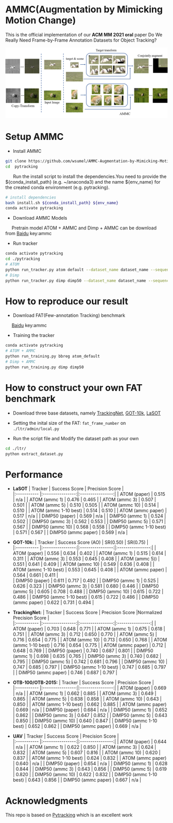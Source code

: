 # AMMC(Augmentation by Mimicking Motion Change)
This is the official implementation of our **ACM MM 2021 oral** paper Do We Really Need Frame-by-Frame Annotation Datasets for Object Tracking?

![visdom](imgs\method.png)

# Setup AMMC
* Install AMMC
```bash
git clone https://github.com/wsumel/AMMC-Augmentation-by-Mimicking-Motion-Change-.git
cd  pytracking
```
&nbsp;&nbsp;&nbsp;&nbsp;&nbsp; Run the install script to install the dependencies.You need to provide the ${conda_install_path} (e.g. ~/anaconda3) and the name ${env_name} for the created conda environment (e.g. pytracking).
```bash
# install dependencies
bash install.sh ${conda_install_path} ${env_name}
conda activate pytracking
```
* Download AMMC Models

&nbsp;&nbsp;&nbsp;&nbsp;&nbsp;Pretrain model ATOM + AMMC and Dimp + AMMC can be download from [Baidu](https://pan.baidu.com/s/10GjAsYmK4HpW68bB4UEcvA) key:ammc
* Run tracker
```bash
conda activate pytracking
cd ./pytracking
# ATOM
python run_tracker.py atom default --dataset_name dataset_name --sequence sequence --debug debug --threads threads
# Dimp
python run_tracker.py dimp dimp50 --dataset_name dataset_name --sequence sequence --debug debug --threads threads
```

# How to reproduce our result  
* Download FAT(Few-annotation Tracking) benchmark
 
&nbsp;&nbsp;&nbsp;&nbsp;&nbsp;[Baidu](https://pan.baidu.com/s/1sYoS40Mg06uokzmRN2Usrg) key:ammc
* Training the tracker
```bash
conda activate pytracking
# ATOM + AMMC
python run_training.py bbreg atom_default
# Dimp + AMMC
python run_training.py dimp dimp50
```
# How to construct your own FAT benchmark
* Download three base datasets, namely [TrackingNet](https://tracking-net.org/), [GOT-10k](http://got-10k.aitestunion.com/), [LaSOT](https://cis.temple.edu/lasot/)

* Setting the inital size of the FAT: ```fat_frame_number``` on ```./ltr/admin/local.py```

* Run the script file and Modify the dataset path as your own 
```bash
cd ./ltr/
python extract_dataset.py
```

# Performance

* **LaSOT**
    | Tracker                                   | Success Score    | Precision Score  |  
    |:-----------                               |:----------------:|:----------------:|
    | ATOM (paper)                              | 0.515            | n/a              |
    | ATOM (ammc 1)                             | 0.476            | 0.465            |
    | ATOM (ammc 3)                             | 0.507            | 0.501            |
    | ATOM (ammc 5)                             | 0.510            | 0.505            |
    | ATOM (ammc 10)                            | 0.514            | 0.510            |
    | ATOM (ammc 1-10 best)                     | 0.514            | 0.510            |
    | ATOM (ammc paper)                         | 0.517            | n/a              |
    | DiMP50 (paper)                            | 0.569            | n/a              |
    | DiMP50 (ammc 1)                           | 0.524            | 0.502            |
    | DiMP50 (ammc 3)                           | 0.562            | 0.553            |
    | DiMP50 (ammc 5)                           | 0.571            | 0.567            |
    | DiMP50 (ammc 10)                          | 0.568            | 0.558            |
    | DiMP50 (ammc 1-10 best)                   | 0.571            | 0.567            |
    | DiMP50 (ammc paper)                       | 0.569            | n/a              |

* **GOT-10k:**
    | Tracker                                   | Success Score (AO) | SR(0.50)       | SR(0.75)         |  
    |:-----------                               |:----------------:|:----------------:|:----------------:|
    | ATOM (paper)                              | 0.556            | 0.634            | 0.402            |
    | ATOM (ammc 1)                             | 0.515            | 0.614            | 0.311            |
    | ATOM (ammc 3)                             | 0.553            | 0.645            | 0.408            |
    | ATOM (ammc 5))                            | 0.551            | 0.641            | 0.409            |
    | ATOM (ammc 10)                            | 0.549            | 0.636            | 0.408            |
    | ATOM (ammc 1-10 best)                     | 0.553            | 0.645            | 0.408            |
    | ATOM (ammc paper)                         | 0.564            | 0.661            | 0.411            |  
    | DiMP50 (paper)                            | 0.611            | 0.717            | 0.492            |
    | DiMP50 (ammc 1)                           | 0.525            | 0.626            | 0.323            |
    | DiMP50 (ammc 3)                           | 0.581            | 0.680            | 0.446            |
    | DiMP50 (ammc 5)                           | 0.605            | 0.708            | 0.488            |
    | DiMP50 (ammc 10)                          | 0.615            | 0.722            | 0.486            |
    | DiMP50 (ammc 1-10 best)                   | 0.615            | 0.722            | 0.486            |
    | DiMP50 (ammc paper)                       | 0.622            | 0.731            | 0.494            |


* **TrackingNet:**
    | Tracker                                   | Success Score    | Precision Score  |Normalized Precision Score  |  
    |:-----------                               |:----------------:|:----------------:|:----------------:|
    | ATOM (paper)                              | 0.703            | 0.648            | 0.771            |
    | ATOM (ammc 1)                             | 0.675            | 0.618            | 0.751            |
    | ATOM (ammc 3)                             | 0.712            | 0.650            | 0.770            |
    | ATOM (ammc 5)                             | 0.716            | 0.654            | 0.775            |
    | ATOM (ammc 10)                            | 0.713            | 0.650            | 0.768            |
    | ATOM (ammc 1-10 best)                     | 0.716            | 0.654            | 0.775            |
    | ATOM (ammc paper)                         | 0.712            | 0.648            | 0.769            |
    | DiMP50 (paper)                            | 0.740            | 0.687            | 0.801            |
    | DiMP50 (ammc 1)                           | 0.698            | 0.635            | 0.765            |
    | DiMP50 (ammc 3)                           | 0.740            | 0.682            | 0.795            |
    | DiMP50 (ammc 5)                           | 0.742            | 0.681            | 0.796            |
    | DiMP50 (ammc 10)                          | 0.747            | 0.685            | 0.797            |
    | DiMP50 (ammc 1-10 best)                   | 0.747            | 0.685            | 0.797            |
    | DiMP50 (ammc paper)                       | 0.746            | 0.687            | 0.797            |

* **OTB-100/OTB-2015:**
    | Tracker                                   | Success Score    | Precision Score  |  
    |:-----------                               |:----------------:|:----------------:|
    | ATOM (paper)                              | 0.669            | n/a              |
    | ATOM (ammc 1)                             | 0.662            | 0.885            |
    | ATOM (ammc 3)                             | 0.649            | 0.865            |
    | ATOM (ammc 5)                             | 0.638            | 0.858            |
    | ATOM (ammc 10)                            | 0.643            | 0.850            |
    | ATOM (ammc 1-10 best)                     | 0.662            | 0.885            |
    | ATOM (ammc paper)                         | 0.669            | n/a              |
    | DiMP50 (paper)                            | 0.684            | n/a              |
    | DiMP50 (ammc 1)                           | 0.652            | 0.862            |
    | DiMP50 (ammc 3)                           | 0.647            | 0.852            |
    | DiMP50 (ammc 5)                           | 0.643            | 0.850            |
    | DiMP50 (ammc 10)                          | 0.640            | 0.847            |
    | DiMP50 (ammc 1-10 best)                   | 0.652            | 0.862            |
    | DiMP50 (ammc paper)                       | 0.669            | n/a              |

* **UAV**
    | Tracker                                   | Success Score    | Precision Score  |  
    |:-----------                               |:----------------:|:----------------:|
    | ATOM (paper)                              | 0.644            | n/a              |
    | ATOM (ammc 1)                             | 0.622            | 0.850            |
    | ATOM (ammc 3)                             | 0.624            | 0.832            |
    | ATOM (ammc 5)                             | 0.607            | 0.816            |
    | ATOM (ammc 10)                            | 0.620            | 0.837            |
    | ATOM (ammc 1-10 best)                     | 0.624            | 0.832            |
    | ATOM (ammc paper)                         | 0.640            | n/a              |
    | DiMP50 (paper)                            | 0.654            | n/a              |
    | DiMP50 (ammc 1)                           | 0.628            | 0.844            |
    | DiMP50 (ammc 3)                           | 0.643            | 0.856            |
    | DiMP50 (ammc 5)                           | 0.619            | 0.820            |
    | DiMP50 (ammc 10)                          | 0.622            | 0.832            |
    | DiMP50 (ammc 1-10 best)                   | 0.643            | 0.856            |
    | DiMP50 (ammc paper)                       | 0.667            | n/a              |


  

# Acknowledgments
This repo is based on [Pytracking](https://github.com/visionml/pytracking.git) which is an excellent work

<!--
# Do We Really Need Frame-by-Frame Annotation Datasets for Object Tracking ?
paper
## Method Overview

<div align="center">
  <img src="imgs/method.png"/>
</div>

## Cite

## Setup
### Install Package Dependencies


## 数据集下载链接

**训练数据集：**

COCO：
http://images.cocodataset.org/zips/train2017.zip

http://images.cocodataset.org/zips/val2017.zip

http://images.cocodataset.org/annotations/annotations_trainval2017.zip

LaSOT：
https://drive.google.com/file/d/1O2DLxPP8M4Pn4-XCttCJUW3A29tDIeNa/view

GOT10k：
http://got-10k.aitestunion.com/downloads

TrackingNet：
https://drive.google.com/drive/u/0/folders/1gJOR-r-jPFFFCzKKlMOW80WFtuaMiaf6

**测试数据集下载链接：**

LaSOT：
https://drive.google.com/file/d/1O2DLxPP8M4Pn4-XCttCJUW3A29tDIeNa/view

GOT10k：
http://got-10k.aitestunion.com/downloads

TrackingNet：
https://drive.google.com/drive/u/0/folders/1gJOR-r-jPFFFCzKKlMOW80WFtuaMiaf6

OTB100：
http://cvlab.hanyang.ac.kr/tracker_benchmark/

UAV123：
https://cemse.kaust.edu.sa/ivul/uav123

**Installing & Training**

<a href='./pytracking-master/instruct.txt'>详细参考</a>

## 实验结果

* **OTB-100/OTB-2015:**
    | Tracker                                   | Success Score    | Precision Score  |  
    |:-----------                               |:----------------:|:----------------:|
    | ATOM (paper)                              | 0.669            | n/a              |
    | ATOM (local replication)                  | 0.664            | 0.870            |
    | ATOM (no coco all frame)                  | 0.648            | 0.853            |
    | ATOM no coco one frame                    | 0.645            | 0.869            |
    | ATOM no coco one frame target augmentation| 0.657            | 0.877            |
    | ATOM no coco one frame scence augmentation| 0.653            | 0.879            |
    | ATOM (no coco and one frame augmentation) | 0.664\0.666\0.658| 0.889\0.880\0.877  |
    | ATOM (no coco and one frame augmentation with coco) | 0.651  | 0.869            |
    | ATOM (no coco and three frame augmentation) | 0.660          | 0.869            |      
    | ATOM (no coco and five frame augmentation 3try ep80)| 0.655(0.622)  | 0.865(0.825) |
    | ATOM (no coco and ten frame augmentation) | 0.647            | 0.858            |
    | ATOM (no coco and all frame augmentation) | 0.645            | 0.850            |
    | DiMP50 (paper)                            | 0.684            | n/a              |
    | DiMP50 (local replication)                | 0.670            | 0.867            |
    | DiMP50 (no coco all frame)                | 0.667            | 0.867            |
    | DiMP50 (no coco and one frame augmentation)| 0.669\0.651\0.654 | 0.879\0.856\0.860 |
    | DiMP50 (no coco and three frame augmentation)| 0.640         | 0.837              |
    | DiMP50 (no coco and five frame augmentation)| 0.639          | 0.846            |
    | DiMP50 (no coco and ten frame augmentation)| 0.646          | 0.858            |
    | DiMP50 (no coco and all frame augmentation)| 0.659          | 0.861            |
    | ATOM only coco                           | 0.632            | n/a              |


    

[//]: <> ( ATOM First Augmentation |0.644|0.862)
[//]: <> (| ATOM only coco                          | 0.632            | n/a              |)
[//]: <> (| ATOM no coco one frame                  | 0.645            | 0.869            |)

* **UAV123:**
    | Tracker                                   | Success Score    | Precision Score  |  
    |:-----------                               |:----------------:|:----------------:|
    | ATOM (paper)                              | 0.644            | n/a              |
    | ATOM (local replication)                  | 0.629            | 0.835            |
    | ATOM (no coco all frame)                  | 0.629            | 0.839            |
    | ATOM (no coco and one frame augmentation) | 0.614\0.620\0.608| 0.853\0.842\0.832  |
    | ATOM (no coco and three frame augmentation) | 0.634          | 0.853            |
    | ATOM (no coco and five frame augmentation) | 0.613           | 0.828            |
    | ATOM (no coco and ten frame augmentation) | 0.611            | 0.826            |
    | ATOM (no coco and all frame augmentation) | 0.640            | 0.858            |
    | DiMP50 (paper)                            | 0.654            | n/a              |
    | DiMP50 (local replication)                | 0.646            | 0.854            |
    | DiMP50 (no coco all frame)                | 0.636            | 0.840            |
    | DiMP50 (no coco and one frame augmentation)| 0.607\0.626\0.623 | 0.812\0.837\0.838      |
    | DiMP50 (no coco and three frame augmentation ep80)| 0.614    | 0.816            |
    | DiMP50 (no coco and five frame augmentation)| 0.635          | 0.846            |
    | DiMP50 (no coco and ten frame augmentation )| 0.638          | 0.850            |
    | DiMP50 (no coco and all frame augmentation )| 0.667          | 0.883            |

 * **VOT2018:**  
    
     | Tracker                                    | EAO    | Accuracy (A) | Robustness (R) |  
     |:-----------                                |:----------------:|:----------------:|:----------------:|
     | ATOM (paper)                               | 0.401  |  0.590       |  0.204  |
     | ATOM (local)                               | 0.395  |  0.609       |  0.197  |
     | ATOM (no coco all frame)                   | 0.332  |  0.583       |  0.258  |
     | ATOM (no coco and one frame augmentation)  | 0.364\0.393\0.361  |  0.580\0.595\0.599       |  0.225\0.211\0.234  |
     | ATOM (no coco and three frame augmentation)| 0.371  |  0.568       |  0.225  |
     | ATOM (no coco and five frame augmentation) | 0.371  |  0.543       |  0.215  |
     | DiMP (paper)                               | 0.440  |  0.597       |  0.153  |
     | DiMP (local replication)                   | 0.471  |  0.604       |  0.136  |
     | DiMP (no coco all frame)                   | 0.371  |  0.583       |  0.234  |
     | DiMP (no coco and one frame augmentation)  | 0.364\0.370  |  0.607\0.598       |  0.229\0.225  |
     | DiMP (no coco and three frame augmentation)| 0.360  |  0.544       |  0.229  |
     | DiMP (no coco and three frame augmentation 0.1)| 0.358 | 0.546     |  0.215  |
     | DiMP (no coco and five frame augmentation) | 0.408  |  0.550       |  0.155  |
                                                                                                                                                                                                                                             



* **TrackingNet:**
    | Tracker                                   | Success Score    | Precision Score  |Normalized Precision Score  |  
    |:-----------                               |:----------------:|:----------------:|:----------------:|
    | ATOM (paper)                              | 0.703            | 0.648            | 0.771            |
    | ATOM (local replication)                  | 0.718            | 0.661            | 0.780            |
    | ATOM (no coco all frame)                  | 0.724            | 0.666            | 0.786            |
    | ATOM (no coco one frame)                  | 0.650            | 0.587            | 0.731            |
    | ATOM (no coco and one frame augmentation) | 0.673\0.675\0.675| 0.613\0.615\0.619| 0.746\0.747\0.751|
    | ATOM (no coco and three frame augmentation) | 0.705          | 0.640            | 0.764            |
    | ATOM (no coco and five frame augmentation) | 0.712           | 0.648            | 0.769            |
    | ATOM (no coco and ten frame augmentation) | 0.710            | 0.638            | 0.763            |
    | ATOM (no coco and all frame augmentation) | 0.719            | 0.659            | 0.776            |
    | DiMP50 (paper)                            | 0.740            | 0.687            | 0.801            |
    | DiMP50 (local replication)                | 0.741            | 0.683            | 0.797            |
    | DiMP50 (no coco and all frame)            | 0.749            | 0.692            | 0.807            |
    | DiMP50 (no coco and one frame augmentation) | 0.700\0.703\0.703| 0.640\0.641\0.640| 0.768\0.769\0.771|
    | DiMP50 (no coco and three frame augmentation) | 0.737        | 0.676            | 0.791            |
    | DiMP50 (no coco and five frame augmentation)| 0.742          | 0.679            | 0.794            |
    | DiMP50 (no coco and ten frame augmentation)| 0.747           | 0.687            | 0.798            |
    | DiMP50 (no coco and all frame augmentation)| 0.747           | 0.692            | 0.805            |

* **LaSOT:**
    | Tracker                                   | Success Score    | 
    |:-----------                               |:----------------:|
    | ATOM (paper)                              | 0.515            |
    | ATOM (local replication)                  | 0.518            |
    | ATOM (no coco all frame)                  | n/a              |
    | ATOM (no coco and one frame augmentation) | 0.492\0.479\0.483|
    | ATOM (no coco and three frame augmentation)| 0.508           |
    | ATOM (no coco and five frame augmentation)| 0.504            |
    | ATOM (no coco and ten frame augmentation) | 0.517            |
    | ATOM (no coco and all frame augmentation) | 0.519            |
    | DiMP50 (paper)                            | 0.569            |
    | DiMP50 (local replication)                | 0.559            |
    | DiMP50 (no coco and all frame)            | 0.578           |
    | DiMP50 (no coco and one frame augmentation)| 0.519\0.524\0.523|
    | DiMP50 (no coco and three frame augmentation)| 0.558         |
    | DiMP50 (no coco and five frame augmentation)| 0.569          |
    | DiMP50 (no coco and ten frame augmentation)| 0.568           |
    | DiMP50 (no coco and all frame augmentation)| 0.569           |


* **GOT-10k:**
    | Tracker                                   | Success Score (AO) | SR(0.50)       | SR(0.75)         |  
    |:-----------                               |:----------------:|:----------------:|:----------------:|
    | ATOM (paper)                              | 0.556            | 0.634            | 0.402            |
    | ATOM (local replication)                  | 0.562            | 0.650            | 0.426            |
    | ATOM (no coco all frame)                  | n/a              | n/a              | n/a              |
    | ATOM (no coco one frame)                  | 0.494            | 0.571            | 0.232            |
    | ATOM (no coco and one frame augmentation) | 0.516\0.502\0.509| 0.607\0.593\0.603| 0.309\0.294\0.302|
    | ATOM (no coco and three frame augmentation) | 0.564          | 0.661            | 0.411            |
    | ATOM (no coco and five frame augmentation) | 0.543           | 0.638            | 0.403            |
    | ATOM (no coco and ten frame augmentation) | 0.547            | 0.639            | 0.402            |
    | ATOM (no coco and all frame augmentation) | 0.560            | 0.649            | 0.417            |
    | ATOM(all aug)                             | 0.560            |0.649             | 0.417            |
    | DiMP50 (paper)                            | 0.611            | 0.717            | 0.492            |
    | DiMP50 (local replication)                | 0.598            | 0.707            | 0.468            |
    | DiMP50 (no coco all frame)                | n/a              | n/a              | n/a              |
    | DiMP50 (no coco and one frame augmentation)| 0.542\0.532\0.524| 0.650\0.641\929 | 0.334\0.321\0.321|
    | DiMP50 (no coco and three frame augmentation)| 0.591         | 0.693            | 0.460            |
    | DiMP50 (no coco and three frame augmentation 0.1 50)| 0.601  | 0.704            | 0.473            |
    | DiMP50 (no coco and five frame augmentation)| 0.605          | 0.713            | 0.473            |
    | DiMP50 (no coco and ten frame augmentation)| 0.622           | 0.731            | 0.494            |
    | DiMP50 (no coco and all frame augmnentation)| 0.613          | 0.727            | 0.484            |


* **Tracking dataset usage:**
<table style="font-size:9px;text-align:center;">
    <tr>
        <td>Algorithm</td>
        <td>LaSOT</td>
        <td>GOT-10K</td>
        <td>TrackingNet</td>
        <td>MSCOCOSeq</td>
        <td>ILSVRC-VID</td>
        <td>ILSVRC-DET</td>
        <td>YOUTUBEBB</td>
        <td>COCO</td>
        <td>OTB-100</td>
        <td>OTB2015</td>
        <td>VOT-18</td>
        <td>UAV123</td>
        <td>TempleColor</td>
        <td>VOT2018LT</td>
        <td>VOT2019LT</td>
        <td>OxUvALT</td>
        <td>TLP</td>
        <td>DAVIS2017</td>
        <td>NfS</td>
        <td>LTB35</td>
        <td>YouTube-VOS</td>
    </tr>
    <tr>
        <td><b>ATOM</b></td>
        <td>&#10003</td>
        <td>&#10003</td>
        <td>&#10003</td>
        <td>&#10003</td>
        <td></td>
        <td></td>
        <td></td>
        <td></td>
        <td></td>
        <td></td>
        <td></td>
        <td></td>
        <td></td>
        <td></td>
        <td></td>
        <td></td>
        <td></td>
        <td></td>
        <td></td>
        <td></td>
        <td></td>
    </tr>
    <tr>
        <td><b>DiMP50</b></td>
        <td>&#10003</td>
        <td>&#10003</td>
        <td>&#10003</td>
        <td>&#10003</td>
        <td></td>
        <td></td>
        <td></td>
        <td></td>
        <td></td>
        <td></td>
        <td></td>
        <td></td>
        <td></td>
        <td></td>
        <td></td>
        <td></td>
        <td></td>
        <td></td>
        <td></td>
        <td></td>
        <td></td>
    </tr>
    <tr>
        <td><b>PrDiMP18</b></td>
        <td>&#10003</td>
        <td>&#10003</td>
        <td>&#10003</td>
        <td>&#10003</td>
        <td></td>
        <td></td>
        <td></td>
        <td></td>
        <td></td>
        <td></td>
        <td></td>
        <td></td>
        <td></td>
        <td></td>
        <td></td>
        <td></td>
        <td></td>
        <td></td>
        <td></td>
        <td></td>
        <td></td>
    </tr>
    <tr>
        <td><b>PrDiMP50</b></td>
        <td>&#10003</td>
        <td>&#10003</td>
        <td>&#10003</td>
        <td>&#10003</td>
        <td></td>
        <td></td>
        <td></td>
        <td></td>
        <td></td>
        <td></td>
        <td></td>
        <td></td>
        <td></td>
        <td></td>
        <td></td>
        <td></td>
        <td></td>
        <td></td>
        <td></td>
        <td></td>
        <td></td>
    </tr>
    <tr>
        <td><b>SiamRPN</b></td>
        <td></td>
        <td></td>
        <td></td>
        <td></td>
        <td>&#10003</td>
        <td>&#10003</td>
        <td>&#10003</td>
        <td>&#10003</td>
        <td></td>
        <td></td>
        <td></td>
        <td></td>
        <td></td>
        <td></td>
        <td></td>
        <td></td>
        <td></td>
        <td></td>
        <td></td>
        <td></td>
        <td></td>
    </tr>
    <tr>
        <td><b>SiamRPN++</b></td>
        <td></td>
        <td></td>
        <td></td>
        <td></td>
        <td>&#10003</td>
        <td>&#10003</td>
        <td>&#10003</td>
        <td>&#10003</td>
        <td></td>
        <td></td>
        <td></td>
        <td></td>
        <td></td>
        <td></td>
        <td></td>
        <td></td>
        <td></td>
        <td></td>
        <td></td>
        <td></td>
        <td></td>
    </tr>
    <tr>
        <td><b>SiamBan</b></td>
        <td>&#10003</td>
        <td>&#10003</td>
        <td></td>
        <td></td>
        <td>&#10003</td>
        <td>&#10003</td>
        <td>&#10003</td>
        <td>&#10003</td>
        <td></td>
        <td></td>
        <td></td>
        <td></td>
        <td></td>
        <td></td>
        <td></td>
        <td></td>
        <td></td>
        <td></td>
        <td></td>
        <td></td>
        <td></td>
    </tr>
    <tr>
        <td><b>MAML-Tracker</b></td>
        <td>&#10003</td>
        <td></td>
        <td>&#10003</td>
        <td></td>
        <td></td>
        <td></td>
        <td></td>
        <td></td>
        <td>&#10003</td>
        <td>&#10003</td>
        <td></td>
        <td></td>
        <td></td>
        <td></td>
        <td></td>
        <td></td>
        <td></td>
        <td></td>
        <td></td>
        <td></td>
        <td></td>
    </tr>
    <tr>
        <td><b>RT-MDNet</b></td>
        <td></td>
        <td></td>
        <td></td>
        <td></td>
        <td></td>
        <td></td>
        <td></td>
        <td></td>
        <td></td>
        <td>&#10003</td>
        <td></td>
        <td>&#10003</td>
        <td>&#10003</td>
        <td></td>
        <td></td>
        <td></td>
        <td></td>
        <td></td>
        <td></td>
        <td></td>
        <td></td>
    </tr>
    <tr>
        <td><b>LTMU</b></td>
        <td>&#10003</td>
        <td></td>
        <td></td>
        <td></td>
        <td></td>
        <td></td>
        <td></td>
        <td></td>
        <td></td>
        <td></td>
        <td></td>
        <td></td>
        <td></td>
        <td>&#10003</td>
        <td>&#10003</td>
        <td>&#10003</td>
        <td>&#10003</td>
        <td></td>
        <td></td>
        <td></td>
        <td></td>
    </tr>
    <tr>
        <td><b>Siam R-CNN</b></td>
        <td>&#10003</td>
        <td>&#10003</td>
        <td>&#10003</td>
        <td></td>
        <td></td>
        <td></td>
        <td></td>
        <td></td>
        <td></td>
        <td>&#10003</td>
        <td>&#10003</td>
        <td>&#10003</td>
        <td></td>
        <td></td>
        <td></td>
        <td>&#10003</td>
        <td></td>
        <td>&#10003</td>
        <td>&#10003</td>
        <td>&#10003</td>
        <td>&#10003</td>
    </tr>
    <tr>
        <td><b>MAST</b></td>
        <td></td>
        <td></td>
        <td></td>
        <td></td>
        <td></td>
        <td></td>
        <td></td>
        <td></td>
        <td></td>
        <td></td>
        <td></td>
        <td></td>
        <td></td>
        <td></td>
        <td></td>
        <td></td>
        <td></td>
        <td>&#10003</td>
        <td></td>
        <td></td>
        <td>&#10003</td>
    </tr>
</table>


* **Tracking Dataset:**
<table style="font-size:11px;text-align:center;">
    <tr>
        <td rowspan="2">Dataset</td>
        <td colspan="3">Total</td>
        <td colspan="3">Train</td>
        <td colspan="3">Test</td>
        <td colspan="3">Properties</td>
    </tr>
    <tr>
        <td>Classes</td>
        <td>Videos</td>
        <td>Boxes</td>
        <td>Classes</td>
        <td>Videos</td>
        <td>Boxes</td>
        <td>Classes</td>
        <td>Videos</td>
        <td>Boxes</td>
        <td>Exp. Setting</td>
        <td>Min/Max/Avg.<br>Duration<br>(seconds)</td>
        <td>Frame Rate</td>
    </tr>
    <tr>
        <td><b>LaSOT</b></td>
        <td>70</td>
        <td>1.4K</td>
        <td>3.3M</td>
        <td>70</td>
        <td>1.1K</td>
        <td>2.8M</td>
        <td>70</td>
        <td>280</td>
        <td>685K</td>
        <td>fully overlapped</td>
        <td>33/380/84</td>
        <td>30fps</td>
    </tr>
    <tr>
        <td><b>GOT-10K</b></td>
        <td>563</td>
        <td>10K</td>
        <td>1.5M</td>
        <td>480</td>
        <td>9.34K</td>
        <td>1.4M</td>
        <td>84</td>
        <td>420</td>
        <td>56K</td>
        <td>one-shot</td>
        <td>0.4/148/15</td>
        <td>10fps</td>
    </tr>
    <tr>
        <td><b>TrackingNet</b></td>
        <td>21</td>
        <td>31K</td>
        <td>14M</td>
        <td>21</td>
        <td>30K</td>
        <td>14M</td>
        <td>21</td>
        <td>511</td>
        <td>226K</td>
        <td>fully overlapped</td>
        <td>-/-/16</td>
        <td>30fps</td>
    </tr>
    <tr>
        <td><b>ILSVRC-VID</b></td>
        <td>30</td>
        <td>5.4K</td>
        <td>2.7M</td>
        <td>30</td>
        <td>5.4K</td>
        <td>2.7M</td>
        <td>-</td>
        <td>-</td>
        <td>-</td>
        <td>-</td>
        <td>0.2/183/11</td>
        <td>30fps</td>
    </tr>
</table>
-->




